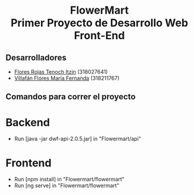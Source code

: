 <h1  align="center">
FlowerMart
<br>
Primer Proyecto de Desarrollo Web Front-End
</h1>


## Desarrolladores


- [Flores Rojas Tenoch Itzin](https://github.com/TenochFlores) (318027641)
- [Villafán Flores María Fernanda](https://github.com/FernandaVillafan) (318211767)


## Comandos para correr el proyecto


<h1>Backend</h1>

- Run [java -jar dwf-api-2.0.5.jar] in "Flowermart/api" 

<h1>Frontend</h1>

- Run [npm install] in "Flowermart/flowermart"
- Run [ng serve] in "Flowermart/flowermart"
